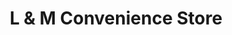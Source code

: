 ---
title: "L & M Convenience Store"
url: /aberdeen/l-und-m-convenience-store/
shop: Lebensmittel
---